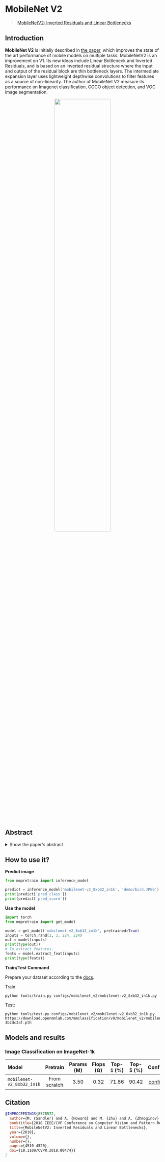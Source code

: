 # MobileNet V2

> [MobileNetV2: Inverted Residuals and Linear Bottlenecks](https://arxiv.org/abs/1801.04381)

<!-- [ALGORITHM] -->

## Introduction

**MobileNet V2** is initially described in [the paper](https://arxiv.org/pdf/1801.04381.pdf), which improves the state of the art performance of mobile models on multiple tasks. MobileNetV2 is an improvement on V1. Its new ideas include Linear Bottleneck and Inverted Residuals, and is based on an inverted residual structure where the input and output of the residual block are thin bottleneck layers. The intermediate expansion layer uses lightweight depthwise convolutions to filter features as a source of non-linearity. The author of MobileNet V2 measure its performance on Imagenet classification, COCO object detection, and VOC image segmentation.

<div align=center>
<img src="https://user-images.githubusercontent.com/26739999/142563365-7a9ea577-8f79-4c21-a750-ebcaad9bcc2f.png" width="60%"/>
</div>

## Abstract

<details>

<summary>Show the paper's abstract</summary>

<br>
In this paper we describe a new mobile architecture, MobileNetV2, that improves the state of the art performance of mobile models on multiple tasks and benchmarks as well as across a spectrum of different model sizes. We also describe efficient ways of applying these mobile models to object detection in a novel framework we call SSDLite. Additionally, we demonstrate how to build mobile semantic segmentation models through a reduced form of DeepLabv3 which we call Mobile DeepLabv3.

The MobileNetV2 architecture is based on an inverted residual structure where the input and output of the residual block are thin bottleneck layers opposite to traditional residual models which use expanded representations in the input an MobileNetV2 uses lightweight depthwise convolutions to filter features in the intermediate expansion layer. Additionally, we find that it is important to remove non-linearities in the narrow layers in order to maintain representational power. We demonstrate that this improves performance and provide an intuition that led to this design. Finally, our approach allows decoupling of the input/output domains from the expressiveness of the transformation, which provides a convenient framework for further analysis. We measure our performance on Imagenet classification, COCO object detection, VOC image segmentation. We evaluate the trade-offs between accuracy, and number of operations measured by multiply-adds (MAdd), as well as the number of parameters.
</br>

</details>

## How to use it?

<!-- [TABS-BEGIN] -->

**Predict image**

```python
from mmpretrain import inference_model

predict = inference_model('mobilenet-v2_8xb32_in1k', 'demo/bird.JPEG')
print(predict['pred_class'])
print(predict['pred_score'])
```

**Use the model**

```python
import torch
from mmpretrain import get_model

model = get_model('mobilenet-v2_8xb32_in1k', pretrained=True)
inputs = torch.rand(1, 3, 224, 224)
out = model(inputs)
print(type(out))
# To extract features.
feats = model.extract_feat(inputs)
print(type(feats))
```

**Train/Test Command**

Prepare your dataset according to the [docs](https://mmpretrain.readthedocs.io/en/main/user_guides/dataset_prepare.html#prepare-dataset).

Train:

```shell
python tools/train.py configs/mobilenet_v2/mobilenet-v2_8xb32_in1k.py
```

Test:

```shell
python tools/test.py configs/mobilenet_v2/mobilenet-v2_8xb32_in1k.py https://download.openmmlab.com/mmclassification/v0/mobilenet_v2/mobilenet_v2_batch256_imagenet_20200708-3b2dc3af.pth
```

<!-- [TABS-END] -->

## Models and results

### Image Classification on ImageNet-1k

| Model                     |   Pretrain   | Params (M) | Flops (G) | Top-1 (%) | Top-5 (%) |                Config                |                                          Download                                          |
| :------------------------ | :----------: | :--------: | :-------: | :-------: | :-------: | :----------------------------------: | :----------------------------------------------------------------------------------------: |
| `mobilenet-v2_8xb32_in1k` | From scratch |    3.50    |   0.32    |   71.86   |   90.42   | [config](mobilenet-v2_8xb32_in1k.py) | [model](https://download.openmmlab.com/mmclassification/v0/mobilenet_v2/mobilenet_v2_batch256_imagenet_20200708-3b2dc3af.pth) \| [log](https://download.openmmlab.com/mmclassification/v0/mobilenet_v2/mobilenet_v2_batch256_imagenet_20200708-3b2dc3af.json) |

## Citation

```bibtex
@INPROCEEDINGS{8578572,
  author={M. {Sandler} and A. {Howard} and M. {Zhu} and A. {Zhmoginov} and L. {Chen}},
  booktitle={2018 IEEE/CVF Conference on Computer Vision and Pattern Recognition},
  title={MobileNetV2: Inverted Residuals and Linear Bottlenecks},
  year={2018},
  volume={},
  number={},
  pages={4510-4520},
  doi={10.1109/CVPR.2018.00474}}
}
```
